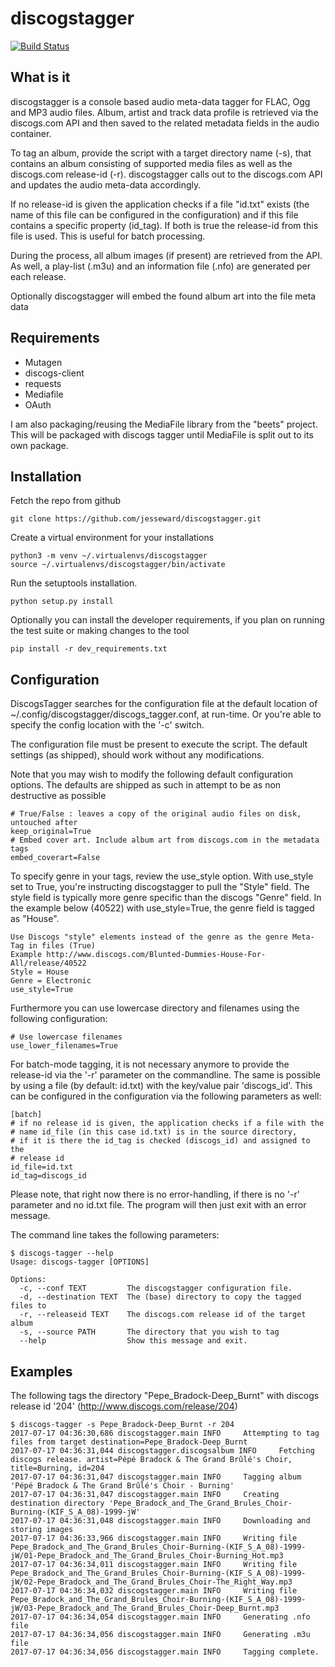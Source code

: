 # discogstagger
[![Build Status](https://api.travis-ci.org/jesseward/discogstagger.svg?branch=master)](https://api.travis-ci.org/jesseward/discogstagger)

## What is it

discogstagger is a console based audio meta-data tagger for FLAC, Ogg and MP3 audio files. Album, artist and track data profile is retrieved via the discogs.com API and then saved to the related metadata fields in the audio container.

To tag an album, provide the script with a target directory name (-s), that contains an album consisting of supported media files as well as the discogs.com release-id (-r). discogstagger calls out to the discogs.com API and updates the audio meta-data accordingly.

If no release-id is given the application checks if a file "id.txt" exists (the name of this file can be configured in the configuration) and if this file contains a specific property (id_tag). If both is true the release-id from this file is used. This is useful for batch processing.

During the process, all album images (if present) are retrieved from the API.  As well, a play-list (.m3u) and an information file (.nfo) are generated per each release.

Optionally discogstagger will embed the found album art into the file meta data

## Requirements

* Mutagen 
* discogs-client 
* requests
* Mediafile
* OAuth

I am also packaging/reusing the MediaFile library from the "beets" project. This will be packaged with discogs tagger until MediaFile is split out to its own package.

## Installation 

Fetch the repo from github
```
git clone https://github.com/jesseward/discogstagger.git
```
Create a virtual environment for your installations
```
python3 -m venv ~/.virtualenvs/discogstagger
source ~/.virtualenvs/discogstagger/bin/activate
```

Run the setuptools installation.
```
python setup.py install
```

Optionally you can install the developer requirements, if you plan on running the test suite or making changes to the tool
```
pip install -r dev_requirements.txt
```

## Configuration 

DiscogsTagger searches for the configuration file at the default location of ~/.config/discogstagger/discogs_tagger.conf, at run-time. Or you're able to specify the config location with the '-c' switch.

The configuration file must be present to execute the script. The default settings (as shipped), should work without any modifications.

Note that you may wish to modify the following default configuration options. The defaults are shipped as such in attempt to be as non destructive as possible

```
# True/False : leaves a copy of the original audio files on disk, untouched after 
keep_original=True
# Embed cover art. Include album art from discogs.com in the metadata tags
embed_coverart=False
```

To specify genre in your tags, review the use_style option. With use_style set to True, you're instructing discogstagger to pull the "Style" field. The style field is typically more genre specific than the discogs "Genre" field. In the example below (40522) 
with use_style=True, the genre field is tagged as "House".

```
Use Discogs "style" elements instead of the genre as the genre Meta-Tag in files (True)
Example http://www.discogs.com/Blunted-Dummies-House-For-All/release/40522
Style = House
Genre = Electronic
use_style=True
```

Furthermore you can use lowercase directory and filenames using the following configuration:

```
# Use lowercase filenames
use_lower_filenames=True
```

For batch-mode tagging, it is not necessary anymore to provide the release-id via the '-r' parameter on the commandline. The same is possible by using a file (by default: id.txt) with the key/value pair 'discogs_id'. This can be configured in the configuration via the following parameters as well:

```
[batch]
# if no release id is given, the application checks if a file with the
# name id_file (in this case id.txt) is in the source directory,
# if it is there the id_tag is checked (discogs_id) and assigned to the
# release id
id_file=id.txt
id_tag=discogs_id
```

Please note, that right now there is no error-handling, if there is no '-r' parameter
and no id.txt file. The program will then just exit with an error message.

The command line takes the following parameters:

```
$ discogs-tagger --help
Usage: discogs-tagger [OPTIONS]

Options:
  -c, --conf TEXT         The discogstagger configuration file.
  -d, --destination TEXT  The (base) directory to copy the tagged files to
  -r, --releaseid TEXT    The discogs.com release id of the target album
  -s, --source PATH       The directory that you wish to tag
  --help                  Show this message and exit.
```

## Examples

The following tags the directory "Pepe_Bradock-Deep_Burnt" with discogs release id '204' (http://www.discogs.com/release/204)

```
$ discogs-tagger -s Pepe_Bradock-Deep_Burnt -r 204
2017-07-17 04:36:30,686 discogstagger.main INFO     Attempting to tag files from target destination=Pepe_Bradock-Deep_Burnt
2017-07-17 04:36:31,044 discogstagger.discogsalbum INFO     Fetching discogs release. artist=Pépé Bradock & The Grand Brûlé's Choir, title=Burning, id=204
2017-07-17 04:36:31,047 discogstagger.main INFO     Tagging album 'Pépé Bradock & The Grand Brûlé's Choir - Burning'
2017-07-17 04:36:31,047 discogstagger.main INFO     Creating destination directory 'Pepe_Bradock_and_The_Grand_Brules_Choir-Burning-(KIF_S_A_08)-1999-jW'
2017-07-17 04:36:31,048 discogstagger.main INFO     Downloading and storing images
2017-07-17 04:36:33,966 discogstagger.main INFO     Writing file Pepe_Bradock_and_The_Grand_Brules_Choir-Burning-(KIF_S_A_08)-1999-jW/01-Pepe_Bradock_and_The_Grand_Brules_Choir-Burning_Hot.mp3
2017-07-17 04:36:34,011 discogstagger.main INFO     Writing file Pepe_Bradock_and_The_Grand_Brules_Choir-Burning-(KIF_S_A_08)-1999-jW/02-Pepe_Bradock_and_The_Grand_Brules_Choir-The_Right_Way.mp3
2017-07-17 04:36:34,032 discogstagger.main INFO     Writing file Pepe_Bradock_and_The_Grand_Brules_Choir-Burning-(KIF_S_A_08)-1999-jW/03-Pepe_Bradock_and_The_Grand_Brules_Choir-Deep_Burnt.mp3
2017-07-17 04:36:34,054 discogstagger.main INFO     Generating .nfo file
2017-07-17 04:36:34,056 discogstagger.main INFO     Generating .m3u file
2017-07-17 04:36:34,056 discogstagger.main INFO     Tagging complete.
```

